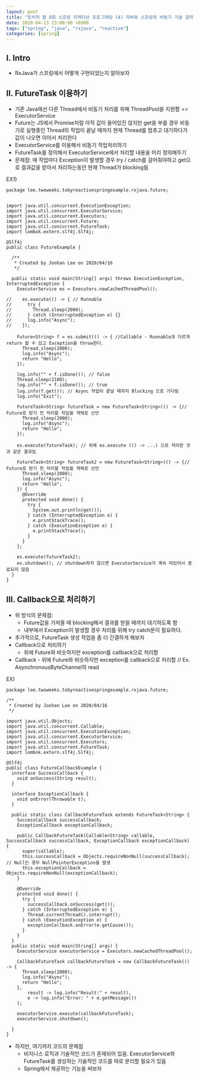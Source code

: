 ```yaml
---
layout: post
title: "토비의 봄 8회 스프링 리액티브 프로그래밍 (4) 자바와 스프링의 비동기 기술 강의 노트"
date: 2020-04-13 23:00:00 +0900
tags: ["spring", "java", "rxjava", "reactive"]
categories: [spring]
---
```


## I. Intro
- RxJava가 스프링에서 어떻게 구현되었는지 알아보자


## II. FutureTask 이용하기
- 기존 Java에선 다른 Thread에서 비동기 처리를 위해 ThreadPool을 지원함 => ExecutorService
- Future는 JS에서 Promise처럼 아직 값이 들어있진 않지만 get을 부를 경우 비동기로 실행중인 Thread의 작업이 끝날 때까지 현재 Thread를 멈추고 대기하다가 값이 나오면 이어서 처리한다
- ExecutorService를 이용해서 비동기 작업처리하기
- FutureTask를 정의해서 ExecutorService에서 처리할 내용을 미리 정의해두기
- 문제점: 매 작업마다 Exception이 발생할 경우 try / catch를 걸어줘야하고 get으로 결과값을 받아서 처리하는동안 현재 Thread가 blocking됨

EX1)
```
package lee.twoweeks.tobyreactivespringexample.rxjava.future;


import java.util.concurrent.ExecutionException;
import java.util.concurrent.ExecutorService;
import java.util.concurrent.Executors;
import java.util.concurrent.Future;
import java.util.concurrent.FutureTask;
import lombok.extern.slf4j.Slf4j;

@Slf4j
public class FutureExample {

  /**
   * Created by Joohan Lee on 2020/04/16
   */

  public static void main(String[] args) throws ExecutionException, InterruptedException {
    ExecutorService es = Executors.newCachedThreadPool();

//    es.execute(() -> { // Runnable
//      try {
//        Thread.sleep(2000);
//      } catch (InterruptedException e) {}
//      log.info("Async");
//    });

    Future<String> f = es.submit(() -> { //Callable - Runnable과 다르게 return 할 수 있고 Exception을 throw한다.
      Thread.sleep(2000);
      log.info("Async");
      return "Hello";
    });

    log.info("" + f.isDone()); // false
    Thread.sleep(2100);
    log.info("" + f.isDone()); // true
    log.info(f.get()); // Async 작업이 끝날 때까지 Blocking 으로 기다림
    log.info("Exit");

    FutureTask<String> futureTask = new FutureTask<String>(() -> {// Future로 받기 전 처리할 작업을 객체로 선언
      Thread.sleep(2000);
      log.info("Async");
      return "Hello";
    });

    es.execute(futureTask); // 위에 es.execute (() -> ...) 으로 처리한 것과 같은 결과임

    FutureTask<String> futureTask2 = new FutureTask<String>(() -> {// Future로 받기 전 처리할 작업을 객체로 선언
      Thread.sleep(2000);
      log.info("Async");
      return "Hello";
    }) {
      @Override
      protected void done() {
        try {
          System.out.println(get());
        } catch (InterruptedException e) {
          e.printStackTrace();
        } catch (ExecutionException e) {
          e.printStackTrace();
        }
      }
    };

    es.execute(futureTask2);
    es.shutdown(); // shutdown하지 않으면 ExecutorService가 계속 떠있어서 종료되지 않음
  }
}

```

## III. Callback으로 처리하기

- 위 방식의 문제점: 
  - Future값을 가져올 때 blocking해서 결과를 받을 때까지 대기하도록 함
  - 내부에서 Exception이 발생할 경우 처리를 위해 try catch문이 필요하다.
- 추가적으로, FutureTask 생성 작업을 좀 더 간결하게 해보자
- Callback으로 처리하기 
  - 위에 Future와 비슷하지만 exception를 callback으로 처리함
- Callback - 위에 Future와 비슷하지만 exception를 callback으로 처리함
  // Ex. AsynchronousByteChannel의 read
  
EX)

```
package lee.twoweeks.tobyreactivespringexample.rxjava.future;

/**
 * Created by Joohan Lee on 2020/04/16
 */

import java.util.Objects;
import java.util.concurrent.Callable;
import java.util.concurrent.ExecutionException;
import java.util.concurrent.ExecutorService;
import java.util.concurrent.Executors;
import java.util.concurrent.FutureTask;
import lombok.extern.slf4j.Slf4j;

@Slf4j
public class FutureCallbackExample {
  interface SuccessCallback {
    void onSuccess(String result);
  }

  interface ExceptionCallback {
    void onError(Throwable t);
  }

  public static class CallbackFutureTask extends FutureTask<String> {
    SuccessCallback successCallback;
    ExceptionCallback exceptionCallback;

    public CallbackFutureTask(Callable<String> callable, SuccessCallback successCallback, ExceptionCallback exceptionCallback) {
      super(callable);
      this.successCallback = Objects.requireNonNull(successCallback); // Null인 경우 NullPointerException을 발생
      this.exceptionCallback = Objects.requireNonNull(exceptionCallback);
    }

    @Override
    protected void done() {
      try {
        successCallback.onSuccess(get());
      } catch (InterruptedException e) {
        Thread.currentThread().interrupt();
      } catch (ExecutionException e) {
        exceptionCallback.onError(e.getCause());
      }
    }
  }
  public static void main(String[] args) {
    ExecutorService executorService = Executors.newCachedThreadPool();

    CallbackFutureTask callbackFutureTask = new CallbackFutureTask(() -> {
      Thread.sleep(2000);
      log.info("Async");
      return "Hello";
    },
        result -> log.info("Result:" + result),
        e -> log.info("Error: " + e.getMessage())
    );

    executorService.execute(callbackFutureTask);
    executorService.shutdown();

  }
}
```

- 하지만, 여기까지 코드의 문제점
  - 비지니스 로직과 기술적인 코드가 혼재되어 있음. ExecutorService와 FutureTask를 생성하는 기술적인 코드를 따로 분리할 필요가 있음
  - Spring에서 제공하는 기능을 써보자
